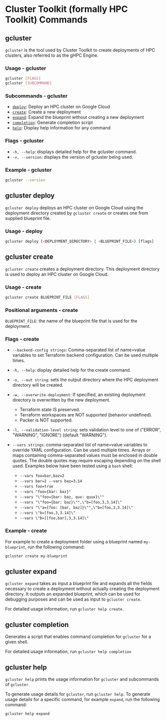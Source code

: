 # Cluster Toolkit (formally HPC Toolkit) Commands

## gcluster

`gcluster` is the tool used by Cluster Toolkit to create deployments of HPC
clusters, also referred to as the gHPC Engine.

### Usage - gcluster

```bash
gcluster [FLAGS]
gcluster [SUBCOMMAND]
```

### Subcommands - gcluster

* [`deploy`](#gcluster-deploy): Deploy an HPC cluster on Google Cloud
* [`create`](#gcluster-create): Create a new deployment
* [`expand`](#gcluster-expand): Expand the blueprint without creating a new deployment
* [`completion`](#gcluster-completion): Generate completion script
* [`help`](#gcluster-help): Display help information for any command

### Flags - gcluster

* `-h, --help`: displays detailed help for the gcluster command.
* `-v, --version`: displays the version of gcluster being used.

### Example - gcluster

```bash
gcluster --version
```

## gcluster deploy

`gcluster deploy` deploys an HPC cluster on Google Cloud using the deployment directory created by `gcluster create` or creates one from supplied blueprint file.

### Usage - deploy

```bash
gcluster deploy (<DEPLOYMENT_DIRECTORY> | <BLUEPRINT_FILE>) [flags]
```

## gcluster create

`gcluster create` creates a deployment directory. This deployment directory is used to deploy an HPC cluster on Google Cloud.

### Usage - create

```sh
gcluster create BLUEPRINT_FILE [FLAGS]
```

### Positional arguments - create

`BLUEPRINT_FILE`: the name of the blueprint file that is used for the deployment.

### Flags - create

* `--backend-config strings`: Comma-separated list of name=value variables to set Terraform backend configuration. Can be used multiple times.
* `-h, --help`: display detailed help for the create command.
* `-o, --out string`: sets the output directory where the HPC deployment directory will be created.
* `-w, --overwrite-deployment`: If specified, an existing deployment directory is overwritten by the new deployment.

  * Terraform state IS preserved.
  * Terraform workspaces are NOT supported (behavior undefined).
  * Packer is NOT supported.

* `-l, --validation-level string`: sets validation level to one of ("ERROR", "WARNING", "IGNORE") (default "WARNING").
* `--vars strings`: comma-separated list of name=value variables to override YAML configuration. Can be used multiple times. Arrays or maps containing comma-separated values must be enclosed in double quotes. The double quotes may require escaping depending on the shell used. Examples below have been tested using a `bash` shell:

  * `--vars foo=bar,baz=2`
  * `--vars bar=2 --vars baz=3.14`
  * `--vars foo=true`
  * `--vars "foo={bar: baz}"`
  * `--vars "\"foo={bar: baz, qux: quux}\""`
  * `--vars "\"foo={bar: baz}\"",\"b=[foo,3,3.14]\"`
  * `--vars "\"a={foo: [bar, baz]}\"",\"b=[foo,3,3.14]\"`
  * `--vars \"b=[foo,3,3.14]\"`
  * `--vars \"b=[[foo,bar],3,3.14]\"`

### Example - create

For example to create a deployment folder using a blueprint named `my-blueprint`,
run the following command:

```bash
gcluster create my-blueprint
```

## gcluster expand

`gcluster expand` takes as input a blueprint file and expands all the fields
necessary to create a deployment without actually creating the deployment
directory. It outputs an expanded blueprint, which can be used for debugging
purposes and can be used as input to `gcluster create`.

For detailed usage information, run `gcluster help create`.

## gcluster completion
Generates a script that enables command completion for `gcluster` for a given shell.

For detailed usage information, run `gcluster help completion`

## gcluster help
`gcluster help` prints the usage information for `gcluster` and subcommands of `gcluster`.

To generate usage details for `gcluster`, run `gcluster help`. To generate usage
details for a specific command, for example `expand`, run the following command:

```bash
gcluster help expand
```
